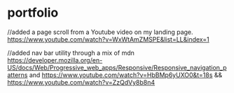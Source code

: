 # portfolio

//added a page scroll from a Youtube video on my landing page. https://www.youtube.com/watch?v=WxWtAmZMSPE&list=LL&index=1

//added nav bar utility through a mix of mdn https://developer.mozilla.org/en-US/docs/Web/Progressive_web_apps/Responsive/Responsive_navigation_patterns and https://www.youtube.com/watch?v=HbBMp6yUXO0&t=18s && https://www.youtube.com/watch?v=ZzQdVy8b8n4